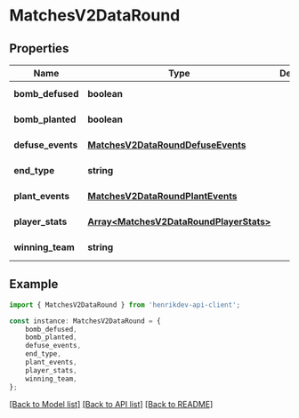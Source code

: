 # MatchesV2DataRound


## Properties

Name | Type | Description | Notes
------------ | ------------- | ------------- | -------------
**bomb_defused** | **boolean** |  | [default to undefined]
**bomb_planted** | **boolean** |  | [default to undefined]
**defuse_events** | [**MatchesV2DataRoundDefuseEvents**](MatchesV2DataRoundDefuseEvents.md) |  | [default to undefined]
**end_type** | **string** |  | [default to undefined]
**plant_events** | [**MatchesV2DataRoundPlantEvents**](MatchesV2DataRoundPlantEvents.md) |  | [default to undefined]
**player_stats** | [**Array&lt;MatchesV2DataRoundPlayerStats&gt;**](MatchesV2DataRoundPlayerStats.md) |  | [default to undefined]
**winning_team** | **string** |  | [default to undefined]

## Example

```typescript
import { MatchesV2DataRound } from 'henrikdev-api-client';

const instance: MatchesV2DataRound = {
    bomb_defused,
    bomb_planted,
    defuse_events,
    end_type,
    plant_events,
    player_stats,
    winning_team,
};
```

[[Back to Model list]](../README.md#documentation-for-models) [[Back to API list]](../README.md#documentation-for-api-endpoints) [[Back to README]](../README.md)
